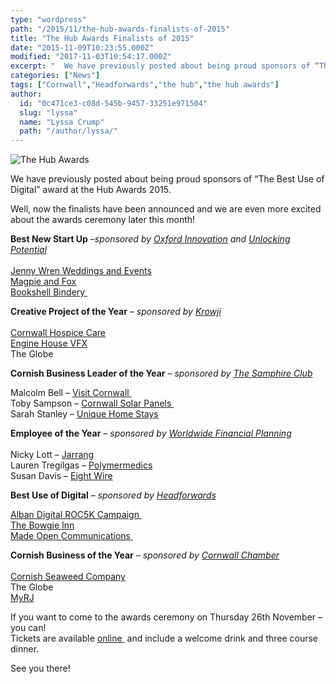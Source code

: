 ```yaml
---
type: "wordpress"
path: "/2015/11/the-hub-awards-finalists-of-2015"
title: "The Hub Awards Finalists of 2015"
date: "2015-11-09T10:23:55.000Z"
modified: "2017-11-03T10:54:17.000Z"
excerpt: "  We have previously posted about being proud sponsors of “The Best Use of Digital” award at the Hub Awards 2015. Well, now the finalists have been announced and we are even more excited about the awards ceremony later this month! Best New Start Up –sponsored by Oxford Innovation and Unlocking Potential Jenny Wren Weddings …"
categories: ["News"]
tags: ["Cornwall","Headforwards","the hub","the hub awards"]
author:
  id: "0c471ce3-c08d-545b-9457-33251e971504"
  slug: "lyssa"
  name: "Lyssa Crump"
  path: "/author/lyssa/"
---
```


<section class="gallery">


![The Hub Awards](/wp-content/uploads/2015/11/TheHubSponsor.jpg)

</section>



We have previously posted about being proud sponsors of “The Best Use of Digital” award at the Hub Awards 2015.

Well, now the finalists have been announced and we are even more excited about the awards ceremony later this month!

**Best New Start Up** –_sponsored by [Oxford Innovation](http://oxin.co.uk/) and_ [_Unlocking Potential_  
](http://www.unlocking-potential.co.uk/)  
[Jenny Wren Weddings and Events](http://www.jennywrenweddingsandevents.co.uk/)  
[Magpie and Fox](http://www.magpieandfoxshop.co.uk/)  
[Bookshell Bindery ](http://www.bookshellbindery.com/)

**Creative Project of the Year** – _sponsored by_ [_Krowji_  
](http://www.krowji.org.uk/)  
[Cornwall Hospice Care](https://www.cornwallhospicecare.co.uk/)  
[Engine House VFX](http://www.engine-house.co.uk/)  
The Globe

**Cornish Business Leader of the Year** – _sponsored by [The Samphire Club](http://www.thesamphireclub.co.uk/)_

Malcolm Bell – [Visit Cornwall ](https://www.visitcornwall.com/)  
Toby Sampson – [Cornwall Solar Panels ](http://www.cornwallsolarpanels.co.uk/)  
Sarah Stanley – [Unique Home Stays](http://www.uniquehomestays.com/)

**Employee of the Year** – _sponsored by_ [_Worldwide Financial Planning_  
](http://www.wwfp.net/)  
Nicky Lott – [Jarrang](http://jarrang.com/)  
Lauren Tregilgas – [Polymermedics](http://www.polymermedics.com/site/)  
Susan Davis – [Eight Wire](http://8wire.co.uk/)

**Best Use of Digital** – _sponsored by [Headforwards](http://www.headforwards.com/)_

[Alban Digital ROC5K Campaign ](http://www.alban.co/)  
[The Bowgie Inn](http://bowgie.com/)  
[Made Open Communications ](http://www.madeopen.co.uk/)

**Cornish Business of the Year** – _sponsored by_ [_Cornwall Chamber_  
](http://www.cornwallchamber.co.uk/)  
[Cornish Seaweed Company](http://cornishseaweed.co.uk/)  
The Globe  
[MyRJ](http://www.myrj.co.uk/)

If you want to come to the awards ceremony on Thursday 26th November – you can!  
Tickets are available [online ](https://cornwallhub.org/awardtickets/hub-tickets/) and include a welcome drink and three course dinner.

See you there!